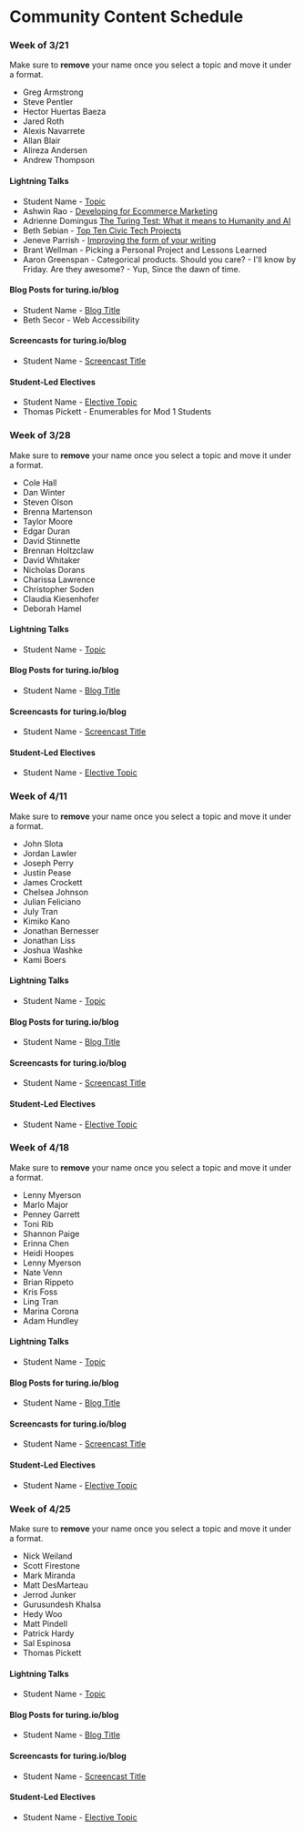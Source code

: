 # Community Content Schedule

### **Week of 3/21**

Make sure to **remove** your name once you select a topic and move it under a format. 

* Greg Armstrong
* Steve Pentler
* Hector Huertas Baeza
* Jared Roth
* Alexis Navarrete
* Allan Blair
* Alireza Andersen
* Andrew Thompson

#### Lightning Talks

* Student Name - [Topic](http://gist.github.com/username/link-to-my-outline-gist)
* Ashwin Rao - [Developing for Ecommerce Marketing](https://gist.github.com/theonlyrao/a0d0883cc78792200a29)
* Adrienne Domingus [The Turing Test: What it means to Humanity and AI](https://docs.google.com/presentation/d/1Ck98OW9WfBpfubSdgC-c6WYx24y52Q1OMrv5jg_Ljdk/edit?usp=sharing)
* Beth Sebian - [Top Ten Civic Tech Projects](https://gist.github.com/bethsebian/8675c199a66aa2a193a1)
* Jeneve Parrish - [Improving the form of your writing](https://gist.github.com/jeneve/bd12fe7ec7937fb9564b)
* Brant Wellman - Picking a Personal Project and Lessons Learned
* Aaron Greenspan - Categorical products.  Should you care? - I'll know by Friday.  Are they awesome? - Yup, Since the dawn of time.

#### Blog Posts for turing.io/blog

* Student Name - [Blog Title](http://gist.github.com/username/link-to-my-outline-gist)
* Beth Secor - Web Accessibility

#### Screencasts for turing.io/blog

* Student Name - [Screencast Title](http://gist.github.com/username/link-to-my-outline-gist)

#### Student-Led Electives

* Student Name - [Elective Topic](http://gist.github.com/username/link-to-my-outline-gist)
* Thomas Pickett - Enumerables for Mod 1 Students

### **Week of 3/28**

Make sure to **remove** your name once you select a topic and move it under a format. 

* Cole Hall
* Dan Winter
* Steven Olson
* Brenna Martenson
* Taylor Moore
* Edgar Duran
* David Stinnette
* Brennan Holtzclaw
* David Whitaker
* Nicholas Dorans
* Charissa Lawrence
* Christopher Soden
* Claudia Kiesenhofer
* Deborah Hamel

#### Lightning Talks

* Student Name - [Topic](http://gist.github.com/username/link-to-my-outline-gist)

#### Blog Posts for turing.io/blog

* Student Name - [Blog Title](http://gist.github.com/username/link-to-my-outline-gist)

#### Screencasts for turing.io/blog

* Student Name - [Screencast Title](http://gist.github.com/username/link-to-my-outline-gist)

#### Student-Led Electives

* Student Name - [Elective Topic](http://gist.github.com/username/link-to-my-outline-gist)

### **Week of 4/11**

Make sure to **remove** your name once you select a topic and move it under a format. 

* John Slota
* Jordan Lawler
* Joseph Perry
* Justin Pease
* James Crockett
* Chelsea Johnson
* Julian Feliciano
* July Tran
* Kimiko Kano
* Jonathan Bernesser
* Jonathan Liss
* Joshua Washke
* Kami Boers

#### Lightning Talks

* Student Name - [Topic](http://gist.github.com/username/link-to-my-outline-gist)

#### Blog Posts for turing.io/blog

* Student Name - [Blog Title](http://gist.github.com/username/link-to-my-outline-gist)

#### Screencasts for turing.io/blog

* Student Name - [Screencast Title](http://gist.github.com/username/link-to-my-outline-gist)

#### Student-Led Electives

* Student Name - [Elective Topic](http://gist.github.com/username/link-to-my-outline-gist)

### **Week of 4/18**

Make sure to **remove** your name once you select a topic and move it under a format. 

* Lenny Myerson
* Marlo Major
* Penney Garrett
* Toni Rib
* Shannon Paige
* Erinna Chen
* Heidi Hoopes
* Lenny Myerson
* Nate Venn
* Brian Rippeto
* Kris Foss
* Ling Tran
* Marina Corona
* Adam Hundley

#### Lightning Talks

* Student Name - [Topic](http://gist.github.com/username/link-to-my-outline-gist)

#### Blog Posts for turing.io/blog

* Student Name - [Blog Title](http://gist.github.com/username/link-to-my-outline-gist)

#### Screencasts for turing.io/blog

* Student Name - [Screencast Title](http://gist.github.com/username/link-to-my-outline-gist)

#### Student-Led Electives

* Student Name - [Elective Topic](http://gist.github.com/username/link-to-my-outline-gist)

### **Week of 4/25**

Make sure to **remove** your name once you select a topic and move it under a format. 

* Nick Weiland
* Scott Firestone
* Mark Miranda
* Matt DesMarteau
* Jerrod Junker
* Gurusundesh Khalsa
* Hedy Woo
* Matt Pindell
* Patrick Hardy
* Sal Espinosa
* Thomas Pickett

#### Lightning Talks

* Student Name - [Topic](http://gist.github.com/username/link-to-my-outline-gist)

#### Blog Posts for turing.io/blog

* Student Name - [Blog Title](http://gist.github.com/username/link-to-my-outline-gist)

#### Screencasts for turing.io/blog

* Student Name - [Screencast Title](http://gist.github.com/username/link-to-my-outline-gist)

#### Student-Led Electives

* Student Name - [Elective Topic](http://gist.github.com/username/link-to-my-outline-gist)
